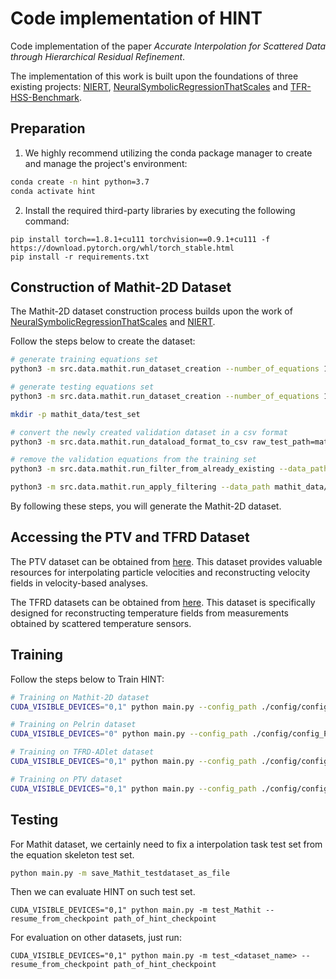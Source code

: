 # Code implementation of HINT

Code implementation of the paper _Accurate Interpolation for Scattered Data through Hierarchical Residual Refinement_.

The implementation of this work is built upon the foundations of three existing projects: [NIERT](https://github.com/DingShizhe/NIERT), [NeuralSymbolicRegressionThatScales](https://github.com/SymposiumOrganization/NeuralSymbolicRegressionThatScales) and [TFR-HSS-Benchmark](https://github.com/shendu-sw/TFR-HSS-Benchmark).


## Preparation

1. We highly recommend utilizing the conda package manager to create and manage the project's environment:

```bash
conda create -n hint python=3.7
conda activate hint
```

2. Install the required third-party libraries by executing the following command:

```
pip install torch==1.8.1+cu111 torchvision==0.9.1+cu111 -f https://download.pytorch.org/whl/torch_stable.html
pip install -r requirements.txt
```


## Construction of Mathit-2D Dataset

The Mathit-2D dataset construction process builds upon the work of [NeuralSymbolicRegressionThatScales](https://github.com/SymposiumOrganization/NeuralSymbolicRegressionThatScales) and [NIERT](https://github.com/DingShizhe/NIERT).

Follow the steps below to create the dataset:

```bash
# generate training equations set
python3 -m src.data.mathit.run_dataset_creation --number_of_equations 1000000 --no-debug

# generate testing equations set
python3 -m src.data.mathit.run_dataset_creation --number_of_equations 150 --no-debug

mkdir -p mathit_data/test_set

# convert the newly created validation dataset in a csv format
python3 -m src.data.mathit.run_dataload_format_to_csv raw_test_path=mathit_data/data/raw_datasets/150

# remove the validation equations from the training set
python3 -m src.data.mathit.run_filter_from_already_existing --data_path mathit_data/data/raw_datasets/1000000 --csv_path mathit_data/test_set/test_nc.csv

python3 -m src.data.mathit.run_apply_filtering --data_path mathit_data/data/raw_datasets/1000000
```

By following these steps, you will generate the Mathit-2D dataset.


## Accessing the PTV and TFRD Dataset

The PTV dataset can be obtained from [here](https://github.com/DingShizhe/PTV-Dataset). This dataset provides valuable resources for interpolating particle velocities and reconstructing velocity fields in velocity-based analyses.

The TFRD datasets can be obtained from [here](https://github.com/shendu-sw/recon-data-generator). This dataset is specifically designed for reconstructing temperature fields from measurements obtained by scattered temperature sensors.



## Training

Follow the steps below to Train HINT:

```bash
# Training on Mathit-2D dataset
CUDA_VISIBLE_DEVICES="0,1" python main.py --config_path ./config/config_Mathit.yml

# Training on Pelrin dataset
CUDA_VISIBLE_DEVICES="0" python main.py --config_path ./config/config_Perlin.yml

# Training on TFRD-ADlet dataset
CUDA_VISIBLE_DEVICES="0,1" python main.py --config_path ./config/config_TFR_adlet.yml

# Training on PTV dataset
CUDA_VISIBLE_DEVICES="0,1" python main.py --config_path ./config/config_PTV.yml
```


## Testing

For Mathit dataset, we certainly need to fix a interpolation task test set from the equation skeleton test set.

```bash
python main.py -m save_Mathit_testdataset_as_file
```

Then we can evaluate HINT on such test set.

```
CUDA_VISIBLE_DEVICES="0,1" python main.py -m test_Mathit --resume_from_checkpoint path_of_hint_checkpoint
```

For evaluation on other datasets, just run:

```
CUDA_VISIBLE_DEVICES="0,1" python main.py -m test_<dataset_name> --resume_from_checkpoint path_of_hint_checkpoint
```
